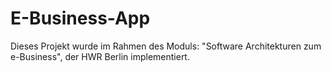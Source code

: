 # E-Business-App

Dieses Projekt wurde im Rahmen des Moduls: "Software Architekturen zum e-Business", der HWR Berlin implementiert.
